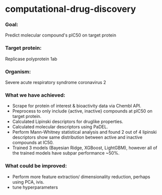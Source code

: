 # computational-drug-discovery
### Goal:
Predict molecular compound's pIC50 on target protein

### Target protein:
Replicase polyprotein 1ab

### Organism:
Severe acute respiratory syndrome coronavirus 2

### What we have achieved:
- Scrape for protein of interest & bioactivity data via Chembl API.
- Preprocess to only include {active, inactive} compounds at pIC50 on target protein.
- Calculated Lipinski descriptors for druglike properties.
- Calculated molecular descriptors using PaDEL.
- Perform Mann-Whitney statistical analysis and found 2 out of 4 lipinski descriptors show same distribution between active and inactive compounds at IC50.
- Trained 3 models (Bayesian Ridge, XGBoost, LightGBM), however all of the trained models have subpar performance ~50%.

### What could be improved: 
- Perform more feature extraction/ dimensionality reduction, perhaps using PCA, ivis.
- tune hyperparameters
